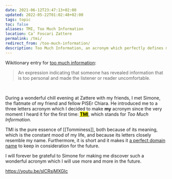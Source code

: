 ```yaml
---
date: 2021-06-12T23:47:13+02:00
updated: 2022-05-22T01:02:48+02:00
tags: topic
toc: false
aliases: TMI, Too Much Information
location: Ca’ Foscari Zattere
permalink: /tmi/
redirect_from: /too-much-information/
description: Too Much Information, an acronym which perfectly defines my tomminess
---
```

Wikitionary entry for [too much information][tmi]:

> An expression indicating that someone has revealed information that is too personal and made the listener or reader uncomfortable.

<br>

During a wonderful chill evening at Zattere with my friends, I met Simone, the flatmate of my friend and fellow PISEr Chiara. He introduced me to a three letters acronym which I decided to make **my** acronym since the very moment I heard it for the first time: <mark><abbr title='Too Much Information'><strong>TMI</strong></abbr></mark>, which stands for *Too Much Information*.

TMI is the pure essence of [[Tomminess]], both because of its meaning, which is the constant mood of my life, and because its letters closely resemble my name. Furthermore, it is short and it makes it [a perfect domain name](https://shop.gandi.net/en/domain/suggest?search=tmi 'Search tmi.\* domains on Gandi') to keep in consideration for the future.

I will forever be grateful to Simone for making me discover such a wonderful acronym which I will use more and more in the future.

https://youtu.be/slCRsjMXGIc

[tmi]: https://en.wiktionary.org/wiki/too_much_information '“too much information” on Wikitionary'